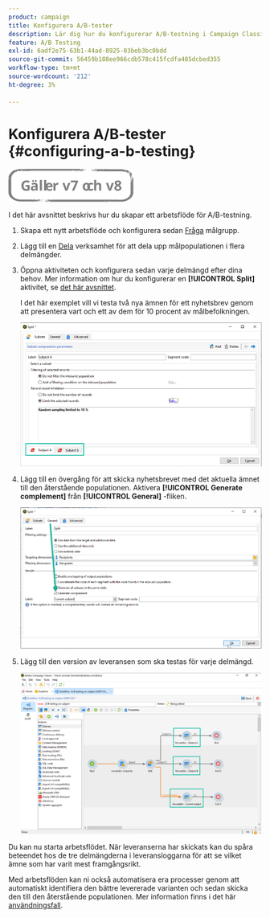 ```yaml
---
product: campaign
title: Konfigurera A/B-tester
description: Lär dig hur du konfigurerar A/B-testning i Campaign Classic.
feature: A/B Testing
exl-id: 6adf2e75-63b1-44ad-8925-03beb3bc0bdd
source-git-commit: 56459b188ee966cdb578c415fcdfa485dcbed355
workflow-type: tm+mt
source-wordcount: '212'
ht-degree: 3%

---
```


# Konfigurera A/B-tester {#configuring-a-b-testing}

![](../../assets/common.svg)

I det här avsnittet beskrivs hur du skapar ett arbetsflöde för A/B-testning.

1. Skapa ett nytt arbetsflöde och konfigurera sedan [Fråga](../../workflow/using/query.md) målgrupp.

1. Lägg till en [Dela](../../workflow/using/split.md) verksamhet för att dela upp målpopulationen i flera delmängder.

1. Öppna aktiviteten och konfigurera sedan varje delmängd efter dina behov. Mer information om hur du konfigurerar en **[!UICONTROL Split]** aktivitet, se [det här avsnittet](../../workflow/using/split.md).

   I det här exemplet vill vi testa två nya ämnen för ett nyhetsbrev genom att presentera vart och ett av dem för 10 procent av målbefolkningen.

   ![](assets/ab-testing-split.png)

1. Lägg till en övergång för att skicka nyhetsbrevet med det aktuella ämnet till den återstående populationen. Aktivera **[!UICONTROL Generate complement]** från **[!UICONTROL General]** -fliken.

   ![](assets/ab-testing-complement.png)

1. Lägg till den version av leveransen som ska testas för varje delmängd.

   ![](assets/ab-testing-delivery.png)

Du kan nu starta arbetsflödet. När leveranserna har skickats kan du spåra beteendet hos de tre delmängderna i leveransloggarna för att se vilket ämne som har varit mest framgångsrikt.

Med arbetsflöden kan ni också automatisera era processer genom att automatiskt identifiera den bättre levererade varianten och sedan skicka den till den återstående populationen. Mer information finns i det här [användningsfall](a-b-testing-use-case.md).
